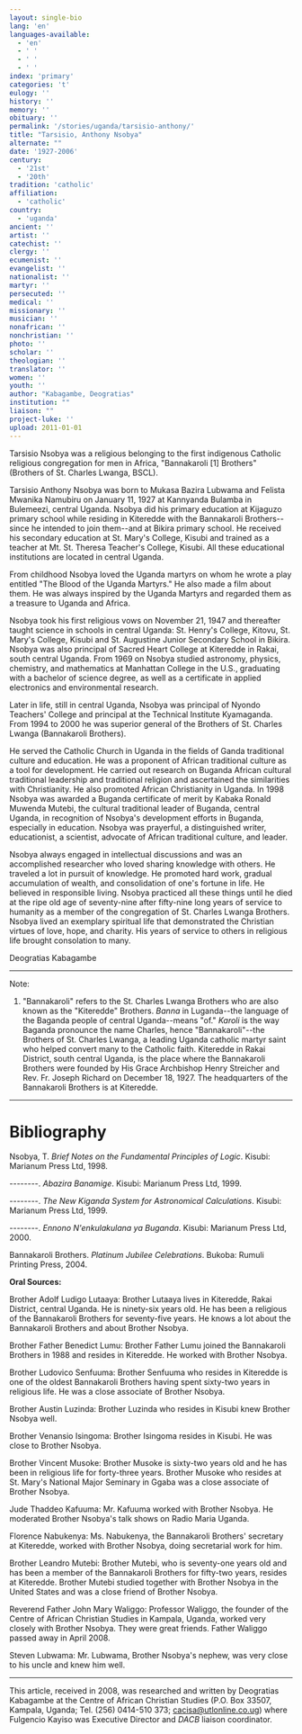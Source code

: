 ```yaml
---
layout: single-bio
lang: 'en'
languages-available:
  - 'en'
  - ' '
  - ' '
  - ' '
index: 'primary'
categories: 't'
eulogy: ''
history: ''
memory: ''
obituary: ''
permalink: '/stories/uganda/tarsisio-anthony/'
title: "Tarsisio, Anthony Nsobya"
alternate: ""
date: '1927-2006'
century:
  - '21st'
  - '20th'
tradition: 'catholic'
affiliation:
  - 'catholic'
country:
  - 'uganda'
ancient: ''
artist: ''
catechist: ''
clergy: ''
ecumenist: ''
evangelist: ''
nationalist: ''
martyr: ''
persecuted: ''
medical: ''
missionary: ''
musician: ''
nonafrican: ''
nonchristian: ''
photo: ''
scholar: ''
theologian: ''
translator: ''
women: ''
youth: ''
author: "Kabagambe, Deogratias"
institution: ""
liaison: ""
project-luke: ''
upload: 2011-01-01
---
```




Tarsisio Nsobya was a religious belonging to the first indigenous Catholic religious congregation for men in Africa, "Bannakaroli [1] Brothers" (Brothers of St. Charles Lwanga, BSCL).

Tarsisio Anthony Nsobya was born to Mukasa Bazira Lubwama and Felista Mwanika Namubiru on January 11, 1927 at Kannyanda Bulamba in Bulemeezi, central Uganda. Nsobya did his primary education at Kijaguzo primary school while residing in Kiteredde with the Bannakaroli Brothers--since he intended to join them--and at Bikira primary school. He received his secondary education at St. Mary's College, Kisubi and trained as a teacher at Mt. St. Theresa Teacher's College, Kisubi. All these educational institutions are located in central Uganda.

From childhood Nsobya loved the Uganda martyrs on whom he wrote a play entitled "The Blood of the Uganda Martyrs." He also made a film about them. He was always inspired by the Uganda Martyrs and regarded them as a treasure to Uganda and Africa.

Nsobya took his first religious vows on November 21, 1947 and thereafter taught science in schools in central Uganda: St. Henry's College, Kitovu, St. Mary's College, Kisubi and St. Augustine Junior Secondary School in Bikira. Nsobya was also principal of Sacred Heart College at Kiteredde in Rakai, south central Uganda. From 1969 on Nsobya studied astronomy, physics, chemistry, and mathematics at Manhattan College in the U.S., graduating with a bachelor of science degree, as well as a certificate in applied electronics and environmental research.

Later in life, still in central Uganda, Nsobya was principal of Nyondo Teachers' College and principal at the Technical Institute Kyamaganda. From 1994 to 2000 he was superior general of the Brothers of St. Charles Lwanga (Bannakaroli Brothers).

He served the Catholic Church in Uganda in the fields of Ganda traditional culture and education. He was a proponent of African traditional culture as a tool for development. He carried out research on Buganda African cultural traditional leadership and traditional religion and ascertained the similarities with Christianity. He also promoted African Christianity in Uganda. In 1998 Nsobya was awarded a Buganda certificate of merit by Kabaka Ronald Muwenda Mutebi, the cultural traditional leader of Buganda, central Uganda, in recognition of Nsobya's development efforts in Buganda, especially in education. Nsobya was prayerful, a distinguished writer, educationist, a scientist, advocate of African traditional culture, and leader.

Nsobya always engaged in intellectual discussions and was an accomplished researcher who loved sharing knowledge with others. He traveled a lot in pursuit of knowledge. He promoted hard work, gradual accumulation of wealth, and consolidation of one's fortune in life. He believed in responsible living. Nsobya practiced all these things until he died at the ripe old age of seventy-nine after fifty-nine long years of service to humanity as a member of the congregation of St. Charles Lwanga Brothers. Nsobya lived an exemplary spiritual life that demonstrated the Christian virtues of love, hope, and charity. His years of service to others in religious life brought consolation to many.

Deogratias Kabagambe

---

Note:

1. "Bannakaroli" refers to the St. Charles Lwanga Brothers who are also known as the "Kiteredde" Brothers. *Banna* in Luganda--the language of the Baganda people of central Uganda--means "of." *Karoli* is the way Baganda pronounce the name Charles, hence "Bannakaroli"--the Brothers of St. Charles Lwanga, a leading Uganda catholic martyr saint who helped convert many to the Catholic faith. Kiteredde in Rakai District, south central Uganda, is the place where the Bannakaroli Brothers were founded by His Grace Archbishop Henry Streicher and Rev. Fr. Joseph Richard on December 18, 1927. The headquarters of the Bannakaroli Brothers is at Kiteredde.

---

# Bibliography

Nsobya, T. *Brief Notes on the Fundamental Principles of Logic*. Kisubi: Marianum Press Ltd, 1998.

--------. *Abazira Banamige*. Kisubi: Marianum Press Ltd, 1999.

--------. *The New Kiganda System for Astronomical Calculations*. Kisubi: Marianum Press Ltd, 1999.

--------. *Ennono N'enkulakulana ya Buganda*. Kisubi: Marianum Press Ltd, 2000.

Bannakaroli Brothers. *Platinum Jubilee Celebrations*. Bukoba: Rumuli Printing Press, 2004.

**Oral Sources:**

Brother Adolf Ludigo Lutaaya: Brother Lutaaya lives in Kiteredde, Rakai District, central Uganda. He is ninety-six years old. He has been a religious of the Bannakaroli Brothers for seventy-five years. He knows a lot about the Bannakaroli Brothers and about Brother Nsobya.

Brother Father Benedict Lumu: Brother Father Lumu joined the Bannakaroli Brothers in 1988 and resides in Kiteredde. He worked with Brother Nsobya.

Brother Ludovico Senfuuma: Brother Senfuuma who resides in Kiteredde is one of the oldest Bannakaroli Brothers having spent sixty-two years in religious life. He was a close associate of Brother Nsobya.

Brother Austin Luzinda: Brother Luzinda who resides in Kisubi knew Brother Nsobya well.

Brother Venansio Isingoma: Brother Isingoma resides in Kisubi. He was close to Brother Nsobya.

Brother Vincent Musoke: Brother Musoke is sixty-two years old and he has been in religious life for forty-three years. Brother Musoke who resides at St. Mary's National Major Seminary in Ggaba was a close associate of Brother Nsobya.

Jude Thaddeo Kafuuma: Mr. Kafuuma worked with Brother Nsobya. He moderated Brother Nsobya's talk shows on Radio Maria Uganda.

Florence Nabukenya: Ms. Nabukenya, the Bannakaroli Brothers' secretary at Kiteredde, worked with Brother Nsobya, doing secretarial work for him.

Brother Leandro Mutebi: Brother Mutebi, who is seventy-one years old and has been a member of the Bannakaroli Brothers for fifty-two years, resides at Kiteredde. Brother Mutebi studied together with Brother Nsobya in the United States and was a close friend of Brother Nsobya.

Reverend Father John Mary Waliggo: Professor Waliggo, the founder of the Centre of African Christian Studies in Kampala, Uganda, worked very closely with Brother Nsobya. They were great friends. Father Waliggo passed away in April 2008.

Steven Lubwama: Mr. Lubwama, Brother Nsobya's nephew, was very close to his uncle and knew him well.

---

This article, received in 2008, was researched and written by Deogratias Kabagambe at the Centre of African Christian Studies (P.O. Box 33507, Kampala, Uganda; Tel. (256) 0414-510 373; cacisa@utlonline.co.ug) where Fulgencio Kayiso was Executive Director and *DACB* liaison coordinator.